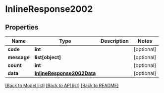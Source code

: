 # InlineResponse2002

## Properties
Name | Type | Description | Notes
------------ | ------------- | ------------- | -------------
**code** | **int** |  | [optional] 
**message** | **list[object]** |  | [optional] 
**count** | **int** |  | [optional] 
**data** | [**InlineResponse2002Data**](InlineResponse2002Data.md) |  | [optional] 

[[Back to Model list]](../README.md#documentation-for-models) [[Back to API list]](../README.md#documentation-for-api-endpoints) [[Back to README]](../README.md)

